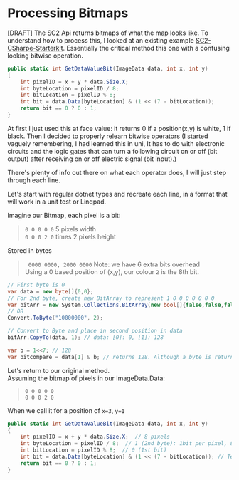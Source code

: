 # Processing Bitmaps
[DRAFT]
The SC2 Api returns bitmaps of what the map looks like. To understand how to process this, I looked at an existing example [SC2-CSharpe-Starterkit](https://github.com/NikEyX/SC2-CSharpe-Starterkit). Essentially the critical method this one with a confusing looking bitwise operation.

```csharp
public static int GetDataValueBit(ImageData data, int x, int y)
{
    int pixelID = x + y * data.Size.X;
    int byteLocation = pixelID / 8;
    int bitLocation = pixelID % 8;
    int bit = data.Data[byteLocation] & (1 << (7 - bitLocation));
    return bit == 0 ? 0 : 1;
}
```
At first I just used this at face value: it returns 0 if a position(x,y) is white, 1 if black.
Then I decided to properly relearn bitwise operators (I started vaguely remembering, I had learned this in uni, It has to do with electronic circuits and the logic gates that can turn a following circuit on or off (bit output) after receiving on or off electric signal (bit input).)

There's plenty of info out there on what each operator does, I will just step through each line.

Let's start with regular dotnet types and recreate each line, in a format that will work in a unit test or Linqpad.

Imagine our Bitmap, each pixel is a bit:
>`0 0 0 0 0` 5 pixels width  
`0 0 0 2 0`  times 2 pixels height  

Stored in bytes
>` 0000 0000, 2000 0000` Note: we have 6 extra bits overhead  
Using a 0 based position of (x,y), our colour `2` is the 8th bit.

```csharp
// First byte is 0
var data = new byte[]{0,0};
// For 2nd byte, create new BitArray to represent 1 0 0 0 0 0 0 0
var bitArr = new System.Collections.BitArray(new bool[]{false,false,false,false,false,false,false,true});
// OR
Convert.ToByte("10000000", 2);

// Convert to Byte and place in second position in data
bitArr.CopyTo(data, 1); // data: [0]: 0, [1]: 128

var b = 1<<7; // 128
var bitcompare = data[1] & b; // returns 128. Although a byte is returned, Bitwise AND compares a single bit. So it is comparing the first bit of each byte and as they match it returns the number representation of the full byte of that single bit. 1 1 1 1 1 1 1 1 & 1 0 0 0 0 0 0 0 also returns 128
```

Let's return to our original method.  
Assuming the bitmap of pixels in our ImageData.Data:
>`0 0 0 0 0`  
`0 0 0 2 0`

When we call it for a position of `x=3`, `y=1`
```csharp
public static int GetDataValueBit(ImageData data, int x, int y)
{
    int pixelID = x + y * data.Size.X;  // 8 pixels
    int byteLocation = pixelID / 8;  // 1 (2nd byte): 1bit per pixel, 8bits per byte
    int bitLocation = pixelID % 8;  // 0 (1st bit)
    int bit = data.Data[byteLocation] & (1 << (7 - bitLocation)); // Test binary rep of byte(128=1 0 0 0 0 0 0 0) is same as binary rep of (1 left shift 7 bits to get to first bit 1 0 0 0 0 0 0 0, which = 1)
    return bit == 0 ? 0 : 1;
}
```